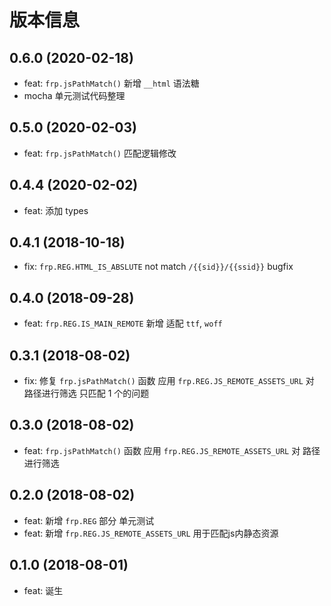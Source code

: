# 版本信息
## 0.6.0 (2020-02-18)
* feat: `frp.jsPathMatch()` 新增 `__html` 语法糖
* mocha 单元测试代码整理

## 0.5.0 (2020-02-03)
* feat: `frp.jsPathMatch()` 匹配逻辑修改

## 0.4.4 (2020-02-02)
* feat: 添加 types

## 0.4.1 (2018-10-18)
* fix: `frp.REG.HTML_IS_ABSLUTE` not match `/{{sid}}/{{ssid}}` bugfix

## 0.4.0 (2018-09-28)
* feat: `frp.REG.IS_MAIN_REMOTE` 新增 适配 `ttf`, `woff`

## 0.3.1 (2018-08-02)
* fix: 修复 `frp.jsPathMatch()` 函数 应用 `frp.REG.JS_REMOTE_ASSETS_URL` 对 路径进行筛选 只匹配 1 个的问题

## 0.3.0 (2018-08-02)
* feat: `frp.jsPathMatch()` 函数 应用 `frp.REG.JS_REMOTE_ASSETS_URL` 对 路径进行筛选

## 0.2.0 (2018-08-02)
* feat: 新增 `frp.REG` 部分 单元测试
* feat: 新增 `frp.REG.JS_REMOTE_ASSETS_URL` 用于匹配js内静态资源

## 0.1.0 (2018-08-01)
* feat: 诞生
